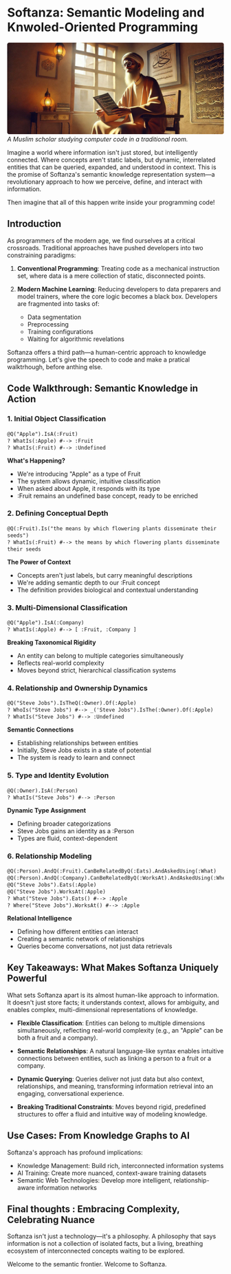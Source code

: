 # Softanza: Semantic Modeling and Knwoled-Oriented Programming
![A Muslim scholar studying computer code in a traditional room.](../images/stz-knowledge-programming.jpg)
*A Muslim scholar studying computer code in a traditional room.*

Imagine a world where information isn't just stored, but intelligently connected. Where concepts aren't static labels, but dynamic, interrelated entities that can be queried, expanded, and understood in context. This is the promise of Softanza's semantic knowledge representation system—a revolutionary approach to how we perceive, define, and interact with information.

Then imagine that all of this happen write inside your programming code!

## Introduction


As programmers of the modern age, we find ourselves at a critical crossroads. Traditional approaches have pushed developers into two constraining paradigms:

1. **Conventional Programming**: Treating code as a mechanical instruction set, where data is a mere collection of static, disconnected points.

2. **Modern Machine Learning**: Reducing developers to data preparers and model trainers, where the core logic becomes a black box. Developers are fragmented into tasks of:
   - Data segmentation
   - Preprocessing
   - Training configurations
   - Waiting for algorithmic revelations

Softanza offers a third path—a human-centric approach to knowledge programming. Let's give the speech to code and make a pratical walktrhough, before anthing else.

## Code Walkthrough: Semantic Knowledge in Action

### 1. Initial Object Classification

```softanza
@Q("Apple").IsA(:Fruit)
? WhatIs(:Apple) #--> :Fruit
? WhatIs(:Fruit) #--> :Undefined
```

**What's Happening?**
- We're introducing "Apple" as a type of Fruit
- The system allows dynamic, intuitive classification
- When asked about Apple, it responds with its type
- :Fruit remains an undefined base concept, ready to be enriched

### 2. Defining Conceptual Depth

```softanza
@Q(:Fruit).Is("the means by which flowering plants disseminate their seeds")
? WhatIs(:Fruit) #--> the means by which flowering plants disseminate their seeds
```

**The Power of Context**
- Concepts aren't just labels, but carry meaningful descriptions
- We're adding semantic depth to our :Fruit concept
- The definition provides biological and contextual understanding

### 3. Multi-Dimensional Classification

```softanza
@Q("Apple").IsA(:Company)
? WhatIs(:Apple) #--> [ :Fruit, :Company ]
```

**Breaking Taxonomical Rigidity**
- An entity can belong to multiple categories simultaneously
- Reflects real-world complexity
- Moves beyond strict, hierarchical classification systems

### 4. Relationship and Ownership Dynamics

```softanza
@Q("Steve Jobs").IsTheQ(:Owner).Of(:Apple)
? WhoIs("Steve Jobs") #--> _('Steve Jobs").IsThe(:Owner).Of(:Apple)
? WhatIs("Steve Jobs") #--> :Undefined
```

**Semantic Connections**
- Establishing relationships between entities
- Initially, Steve Jobs exists in a state of potential
- The system is ready to learn and connect

### 5. Type and Identity Evolution

```softanza
@Q(:Owner).IsA(:Person)
? WhatIs("Steve Jobs") #--> :Person
```

**Dynamic Type Assignment**
- Defining broader categorizations
- Steve Jobs gains an identity as a :Person
- Types are fluid, context-dependent

### 6. Relationship Modeling

```softanza
@Q(:Person).AndQ(:Fruit).CanBeRelatedByQ(:Eats).AndAskedUsing(:What)
@Q(:Person).AndQ(:Company).CanBeRelatedByQ(:WorksAt).AndAskedUsing(:Where)
@Q("Steve Jobs").Eats(:Apple)
@Q("Steve Jobs").WorksAt(:Apple)
? What("Steve Jobs").Eats() #--> :Apple
? Where("Steve Jobs").WorksAt() #--> :Apple
```

**Relational Intelligence**
- Defining how different entities can interact
- Creating a semantic network of relationships
- Queries become conversations, not just data retrievals


## Key Takeaways: What Makes Softanza Uniquely Powerful

What sets Softanza apart is its almost human-like approach to information. It doesn't just store facts; it understands context, allows for ambiguity, and enables complex, multi-dimensional representations of knowledge.

- **Flexible Classification**: Entities can belong to multiple dimensions simultaneously, reflecting real-world complexity (e.g., an "Apple" can be both a fruit and a company).

- **Semantic Relationships**: A natural language-like syntax enables intuitive connections between entities, such as linking a person to a fruit or a company.

- **Dynamic Querying**: Queries deliver not just data but also context, relationships, and meaning, transforming information retrieval into an engaging, conversational experience.

- **Breaking Traditional Constraints**: Moves beyond rigid, predefined structures to offer a fluid and intuitive way of modeling knowledge.


## Use Cases: From Knowledge Graphs to AI

Softanza's approach has profound implications:
- Knowledge Management: Build rich, interconnected information systems
- AI Training: Create more nuanced, context-aware training datasets
- Semantic Web Technologies: Develop more intelligent, relationship-aware information networks


## Final thoughts : Embracing Complexity, Celebrating Nuance

Softanza isn't just a technology—it's a philosophy. A philosophy that says information is not a collection of isolated facts, but a living, breathing ecosystem of interconnected concepts waiting to be explored.

Welcome to the semantic frontier. Welcome to Softanza.